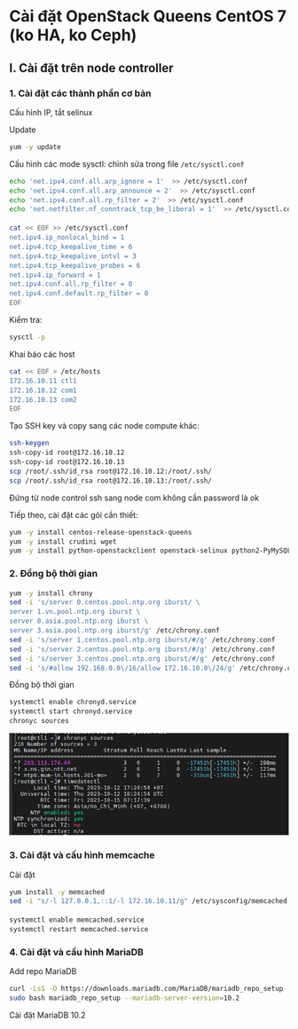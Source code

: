 # Cài đặt OpenStack Queens CentOS 7 (ko HA, ko Ceph)

## I. Cài đặt trên node controller

### 1. Cài đặt các thành phần cơ bản

Cấu hình IP, tắt selinux

Update

```sh
yum -y update
```

Cấu hình các mode sysctl: chỉnh sửa trong file ```/etc/sysctl.conf```

```sh
echo 'net.ipv4.conf.all.arp_ignore = 1'  >> /etc/sysctl.conf
echo 'net.ipv4.conf.all.arp_announce = 2'  >> /etc/sysctl.conf
echo 'net.ipv4.conf.all.rp_filter = 2'  >> /etc/sysctl.conf
echo 'net.netfilter.nf_conntrack_tcp_be_liberal = 1'  >> /etc/sysctl.conf

cat << EOF >> /etc/sysctl.conf
net.ipv4.ip_nonlocal_bind = 1
net.ipv4.tcp_keepalive_time = 6
net.ipv4.tcp_keepalive_intvl = 3
net.ipv4.tcp_keepalive_probes = 6
net.ipv4.ip_forward = 1
net.ipv4.conf.all.rp_filter = 0
net.ipv4.conf.default.rp_filter = 0
EOF
```

Kiểm tra:

```sh
sysctl -p
```

Khai báo các host

```sh
cat << EOF > /etc/hosts
172.16.10.11 ctl1
172.16.10.12 com1
172.16.10.13 com2
EOF
```

Tạo SSH key và copy sang các node compute khác:

```sh
ssh-keygen
ssh-copy-id root@172.16.10.12
ssh-copy-id root@172.16.10.13
scp /root/.ssh/id_rsa root@172.16.10.12:/root/.ssh/
scp /root/.ssh/id_rsa root@172.16.10.13:/root/.ssh/
```

Đứng từ node control ssh sang node com không cần password là ok

Tiếp theo, cài đặt các gói cần thiết:

```sh
yum -y install centos-release-openstack-queens
yum -y install crudini wget
yum -y install python-openstackclient openstack-selinux python2-PyMySQL
```

### 2. Đồng bộ thời gian

```sh
yum -y install chrony
sed -i 's/server 0.centos.pool.ntp.org iburst/ \
server 1.vn.pool.ntp.org iburst \
server 0.asia.pool.ntp.org iburst \
server 3.asia.pool.ntp.org iburst/g' /etc/chrony.conf
sed -i 's/server 1.centos.pool.ntp.org iburst/#/g' /etc/chrony.conf
sed -i 's/server 2.centos.pool.ntp.org iburst/#/g' /etc/chrony.conf
sed -i 's/server 3.centos.pool.ntp.org iburst/#/g' /etc/chrony.conf
sed -i 's/#allow 192.168.0.0\/16/allow 172.16.10.0\/24/g' /etc/chrony.conf
```

Đồng bộ thời gian

```sh
systemctl enable chronyd.service
systemctl start chronyd.service
chronyc sources
```

![](./images/OPS_Install_1.png)

### 3. Cài đặt và cấu hình memcache

Cài đặt

```sh
yum install -y memcached
sed -i "s/-l 127.0.0.1,::1/-l 172.16.10.11/g" /etc/sysconfig/memcached

systemctl enable memcached.service
systemctl restart memcached.service
```

### 4. Cài đặt và cấu hình MariaDB

Add repo MariaDB

```sh
curl -LsS -O https://downloads.mariadb.com/MariaDB/mariadb_repo_setup
sudo bash mariadb_repo_setup --mariadb-server-version=10.2
```

Cài đặt MariaDB 10.2